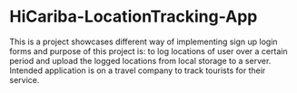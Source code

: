 # HiCariba-LocationTracking-App

This is a project showcases different way of implementing sign up login forms and purpose of this project is: to log locations of user over a certain period and upload the logged locations from local storage to a server. Intended application is on a travel company to track tourists for their service.
